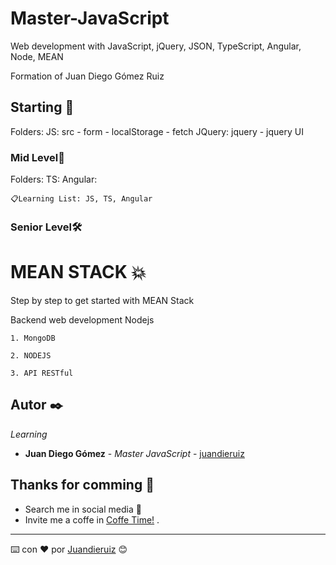 # Master-JavaScript

Web development with JavaScript, jQuery, JSON, TypeScript, Angular, Node, MEAN

Formation of Juan Diego Gómez Ruiz

## Starting 🚀

Folders:
JS: src - form - localStorage - fetch
JQuery: jquery - jquery UI

### Mid Level🔧

Folders:
TS:
Angular:

```
📋Learning List: JS, TS, Angular
```

### Senior Level🛠️

# MEAN STACK 💥

Step by step to get started with MEAN Stack

Backend web development Nodejs

```
1. MongoDB
```
```
2. NODEJS
```
```
3. API RESTful
```
## Autor ✒️

_Learning_

* **Juan Diego Gómez** - *Master JavaScript* - [juandieruiz](https://github.com/juandieruiz)

## Thanks for comming 🎁

* Search me in social media 📢
* Invite me a coffe in [Coffe Time!](https://www.buymeacoffee.com/juandieruiz) . 



---
⌨️ con ❤️ por [Juandieruiz](https://github.com/Juandieruiz) 😊
